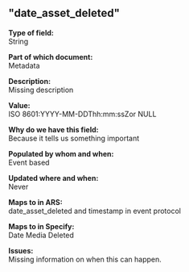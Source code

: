 ## "date_asset_deleted"

**Type of field:**  
String  

**Part of which document:**  
Metadata

**Description:**  
Missing description  

**Value:**  
ISO 8601:YYYY-MM-DDThh:mm:ssZor NULL

**Why do we have this field:**  
Because it tells us something important  

**Populated by whom and when:**  
Event based

**Updated where and when:**  
Never

**Maps to in ARS:**  
date_asset_deleted and timestamp in event protocol 

**Maps to in Specify:**  
Date Media Deleted

**Issues:**  
Missing information on when this can happen.

